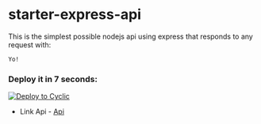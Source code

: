 # starter-express-api

This is the simplest possible nodejs api using express that responds to any request with:

```
Yo!
```

### Deploy it in 7 seconds:

[![Deploy to Cyclic](https://deploy.cyclic.app/button.svg)](https://deploy.cyclic.app/)

- Link Api - [Api](https://kind-red-turtle-tie.cyclic.app/api/persons)
